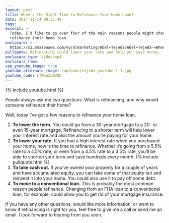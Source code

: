 ```yaml
---
layout: post
title: When's the Right Time to Refinance Your Home Loan?
date: 2017-11-14 09:25:48
tags:
excerpt: >-
  Today, I’d like to go over four of the main reasons people might choose to
  refinance their home loan.
enclosure: >-
  https://s3.amazonaws.com/vyralmarketing/Abel+Tejeda/Abel+Tejeda-+When%2527s+the+Right+Time+to+Refinance+Your+Home+Loan%253F.mp4
pullquote: Refinancing could lower your rate and help you save money.
enclosure_type: video/mp4
enclosure_time:
use_youtube_image: true
youtube_alternate_image: /uploads/tejeda-youtube-1-1.jpg
youtube_code: LfWwuZeBV8Q
---
```



{% include youtube.html %}

People always ask me two questions: What is refinancing, and why would someone refinance their home?

Well, today I’ve got a few reasons to refinance your home loan.

1. **To lower the term.** You could go from a 30-year mortgage to a 20- or even 15-year mortgage. Refinancing to a shorter term will help lower your interest rate and also the amount you’re paying for your home.
2. **To lower your rate.** If you had a high interest rate when you purchased your home, now is the time to refinance. Whether it’s going from a 5.5% rate to a 4.5% rate, or even from a 4.5% rate to a 3.5% rate, you’ll be able to shorten your term and save hundreds every month. {% include pullquote.html %}
3. **To take cash out.** If you’ve owned your property for a couple of years and have accumulated equity, you can take some of that equity out and reinvest it into your home. You could also use it to pay off some debt.
4. **To move to a conventional loan.** This is probably the most common reason people refinance. Changing from an FHA loan to a conventional loan, for example, could allow you to get rid of your mortgage insurance.

If you have any other questions, would like more information, or want to know if refinancing is right for you, feel free to give me a call or send me an email. I look forward to hearing from you soon.